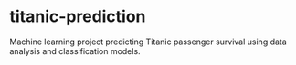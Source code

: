 # titanic-prediction
Machine learning project predicting Titanic passenger survival using data analysis and classification models.
